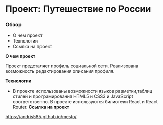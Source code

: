 # Проект: Путешествие по России

### Обзор
* О чем проект
* Технологии
* Ссылка на проект

**О чем проект**

Проект предсталяет профиль социальной сети. Реализована возможность редактирования описания профиля.

**Технологии**

* В проекте использованы возможности языков разметки,таблиц стилей и програмирования HTML5 и CSS3 и JavaScript соответственно. В проекте используются билиотеки React и React Router.
**Ссылка на проект**

https://andris585.github.io/mesto/
